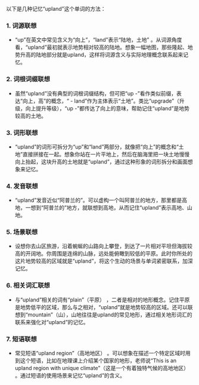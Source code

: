 以下是几种记忆“upland”这个单词的方法：

### 1. 词源联想
 - “up”在英文中常见含义为“向上”，“land”表示“陆地，土地” 。从词源角度看，“upland”最初就表示地势相对较高的陆地。想象一幅地图，那些隆起、地势升高的陆地部分就是upland，这样将词源含义与实际地理概念联系起来记忆。

### 2. 词根词缀联想
 - 虽然“upland”没有典型的词根词缀结构，但可把“up -”看作类似前缀，表达“向上，高”的概念，“ - land”作为主体表示“土地”。类比“upgrade”（升级，向上提升等级），“up -”都传达了向上的意味，帮助记住“upland”是地势较高的土地。

### 3. 词形联想
 - “upland”的词形可拆分为“up”和“land”两部分，就像把“向上”的概念和“土地”直接拼接在一起。想象你站在一片平地上，然后在脑海里把一块土地慢慢向上抬起，这块升高的土地就是“upland”，通过这种形象的词形拆分和画面想象来记忆。

### 4. 发音联想
 - “upland”发音近似“阿普兰的”。可以虚构一个叫阿普兰的地方，那里都是高地，一想到“阿普兰的”地方，就联想到高地，从而记住“upland”表示高地、山地。

### 5. 场景联想
 - 设想你去山区旅游，沿着蜿蜒的山路向上攀登，到达了一片相对平坦但海拔较高的开阔地。你周围是连绵的山脉，远处能俯瞰到较低的平原。此时你所处的这片地势较高的区域就是“upland”，将这个生动的场景与单词紧密联系，加深记忆。

### 6. 相关词汇联想
 - 与“upland”相关的词有“plain”（平原） ，二者是相对的地形概念。记住平原是地势低平的区域，那么与之相对，“upland”就是地势较高的区域。还可以联想到“mountain”（山），山地往往是upland的常见地形，通过相关地形词汇的联系来强化对“upland”的记忆。

### 7. 短语联想
 - 常见短语“upland region”（高地地区） 。可以想象在描述一个特定区域时用到这个短语，比如在地理课上介绍某个国家的地形，老师说“This is an upland region with unique climate”（这是一个有着独特气候的高地地区） 。通过短语的使用场景来记忆“upland”的含义。 